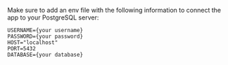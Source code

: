 Make sure to add an env file with the following information to connect the app to your PostgreSQL server:

```
USERNAME={your username}
PASSWORD={your password}
HOST="localhost"
PORT=5432
DATABASE={your database}
 ```

